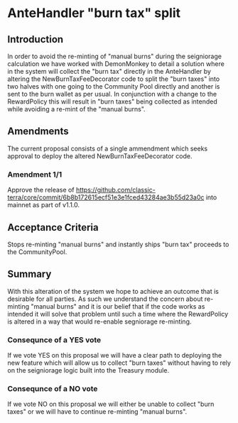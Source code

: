 # AnteHandler "burn tax" split


## Introduction
In order to avoid the re-minting of "manual burns" during the seigniorage calculation we have worked with DemonMonkey to detail a solution where in the system will collect the "burn tax" directly in the AnteHandler by altering the NewBurnTaxFeeDecorator code to split the "burn taxes" into two halves with one going to  the Community Pool directly and another is sent to the burn wallet as per usual. In conjunction with a change to the RewardPolicy this will result in "burn taxes" being collected as intended while avoiding a re-mint of the "manual burns".

## Amendments
The current proposal consists of a single ammendment which seeks approval to deploy the altered NewBurnTaxFeeDecorator code. 

### Amendment 1/1
Approve the release of https://github.com/classic-terra/core/commit/6b8b172615ecf51e3e1fced43284ae3b55d23a0c into mainnet as part of v1.1.0.

## Acceptance Criteria
Stops re-minting "manual burns" and instantly ships "burn tax" proceeds to the CommunityPool.

## Summary
With this alteration of the system we hope to achieve an  outcome that is desirable for all parties. As such we understand the concern about re-minting "manual burns" and it is our belief that if the code works as  intended it will solve that problem until such a time where the RewardPolicy is altered in a way that would re-enable segniorage re-minting.

### Consequnce of a YES vote
If we vote YES on this proposal we will have a clear path to deploying the new feature which will allow us to collect "burn taxes" without having to rely on the seigniorage logic built into the Treasury module.

### Consequnce of a NO vote
If we vote NO on this proposal we will either be unable to collect "burn taxes" or we will have to continue re-minting "manual burns".
